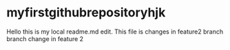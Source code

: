 # myfirstgithubrepositoryhjk
Hello this is my local readme.md edit.
This file is changes in feature2 branch
branch change in feature 2